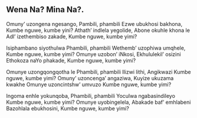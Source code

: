 ## Wena Na? Mina Na?.

Omuny’ uzongena ngesango, Pambili, phambili
Ezwe ubukhosi bakhona, Kumbe nguwe, kumbe yini?
Athath’ indlela yegolide, Abone okuhle khona le
Adl’ izethembiso zakade, Kumbe nguwe, kumbe yimi?

Isiphambano siyothulwa Phambili, phambili
Wethemb’ uzophiwa umqhele, Kumbe nguwe, kumbe yimi?
Omunye uzobon’ iNkosi, Ekhululekil’ osizini
Ethokoza naYo phakade, Kumbe nguwe, kumbe yimi?

Omunye uzongqongqotha le Phambili, phambili
Ilizwi lithi, Angikwazi Kumbe nguwe, kumbe yimi?
Omuny’ uzoncenga’ angaziwa, Kuyize ukuzama kwakhe
Omunye uzoncintshw’ umvuzo Kumbe nguwe, kumbe yimi?

Ingoma enhle yokunqoba, Phambili, phambili
Yoculwa ngabasindileyo Kumbe nguwe, kumbe yimi?
Omunye uyobingelela, Abakade baf’ emhlabeni
Bazohlala ebukhosini, Kumbe nguwe, kumbe yimi?
